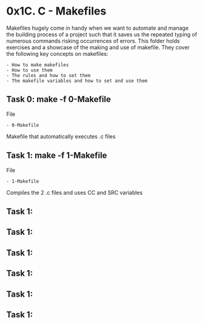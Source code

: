 # 0x1C. C - Makefiles

Makefiles hugely come in handy when we want to automate and manage the building process of a project such that it saves us the repeated typing of numerous commands risking occurrences of errors. This folder holds exercises and a showcase of the making and use of makefile. They cover the following key concepts on makefiles:

	- How to make makefiles
	- How to use them
	- The rules and how to set them
	- The makefile variables and how to set and use them


## Task 0: make -f 0-Makefile

File

	- 0-Makefile
Makefile that automatically executes .c files



## Task 1: make -f 1-Makefile

File

	- 1-Makefile
Compiles the 2 .c files and uses CC and SRC variables



## Task 1:


## Task 1:



## Task 1:


## Task 1:


## Task 1:


## Task 1:
